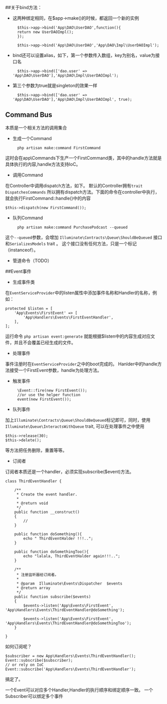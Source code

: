 
##关于bind方法：

- 这两种绑定相同，在$app->make()的时候，都返回一个新的实例
	
		$this->app->bind('App\DAO\UserDAO',function(){
		return new UserDAOImpl();
		});
		
		$this->app->bind('App\DAO\UserDAO','App\DAO\Impl\UserDAOImpl');

- bind还可以设置alias，如下，第一个参数传入数组，key为别名，value为接口名


		$this->app->bind(['dao.user' => 'App\DAO\UserDAO'],'App\DAO\Impl\UserDAOImpl');


- 第三个参数为true就是singleton的效果一样
 
		$this->app->bind(['dao.user' => 'App\DAO\UserDAO'],'App\DAO\Impl\UserDAOImpl', true);


## Command Bus

本质是一个相关方法的调用集合

- 生成一个Command

		php artisan make:command FirstCommand

这时会在app\Commands下生产一个FirstCommand类，其中的handle方法就是具体执行的内容,handle方法支持IoC。

- 调用Command

在Controller中调用dispatch方法，如下。 默认的Controller拥有`trait DispatchesCommands` 所以拥有dispatch方法。下面的命令在controller中执行，就会执行FirstCommand::handle()中的内容

	$this->dispatch(new FirstCommand());

- 队列Command

		php artisan make:command PurchasePodcast --queued

这个`--queued`参数，会增加 `Illuminate\Contracts\Queue\ShouldBeQueued` 接口和`SerializesModels` trait 。 这个接口没有任何方法，只是一个标记（instanceof）。

- 管道命令（TODO）



##Event事件

- 生成事件类

在`EventServiceProvider`中的listen属性中添加事件名称和Handler的名称，例如：

	protected $listen = [
        'App\Events\FirstEvent' => [
            'App\Handlers\Events\FirstEventHandler',
        ],
	];

运行命令 `php artisan event:generate` 就能根据$listen中的内容生成对应文件，并且不会覆盖已经生成的文件。

- 处理事件

事件注册时在`EventServiceProvider`之中的boot完成的。 Hanlder中的handle方法接受一个FirstEvent参数，handle为处理方法。

- 触发事件

		\Event::fire(new FirstEvent()); 
		//or use the helper function
		event(new FirstEvent());

- 队列事件

加上`Illuminate\Contracts\Queue\ShouldBeQueued`标记即可，同时，使用`Illuminate\Queue\InteractsWithQueue` trait, 可以在处理事件之中使用 

	$this->release(30);
	$this->delete(); 

等方法把任务删除，重置等等。

- 订阅者

订阅者本质还是一个handler，必须实现subscribe($event)方法。

	class ThirdEventHandler {
	
		/**
		 * Create the event handler.
		 *
		 * @return void
		 */
		public function __construct()
		{
			//
		}
	
	    public function doSomething(){
	        echo " ThirdEventHalder !!!..";
	    }
	
	    public function doSomethingToo(){
	        echo "lalala, ThirdEventHalder again!!!..";
	    }
	
	    /**
	     * 注册监听器给订阅者。
	     *
	     * @param  Illuminate\Events\Dispatcher  $events
	     * @return array
	     */
	    public function subscribe($events)
	    {
	        $events->listen('App\Events\FirstEvent', 'App\Handlers\Events\ThirdEventHandler@doSomething');
	
	        $events->listen('App\Events\FirstEvent', 'App\Handlers\Events\ThirdEventHandler@doSomethingToo');
	    }
	
	}

如何订阅呢？

	$subscriber = new App\Handlers\Events\ThirdEventHandler();
	Event::subscribe($subscriber);
	// or rely on IoC
	Event::subscribe('App\Handlers\Events\ThirdEventHandler');

搞定了。

一个Event可以对应多个Handler,Handler的执行顺序和绑定顺序一致。
一个Subscriber可以绑定多个事件